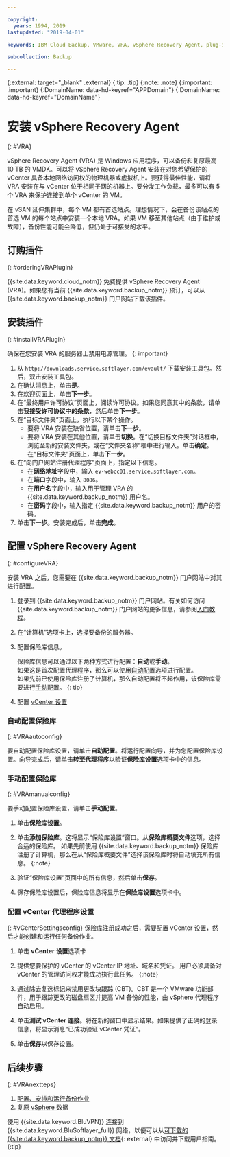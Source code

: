 ```yaml
---

copyright:
  years: 1994, 2019
lastupdated: "2019-04-01"

keywords: IBM Cloud Backup, VMware, VRA, vSphere Recovery Agent, plug-in, plugin, EVault, Carbonite, vSphere

subcollection: Backup

---
```

{:external: target="_blank" .external}
{:tip: .tip}
{:note: .note}
{:important: .important}
{:DomainName: data-hd-keyref="APPDomain"}
{:DomainName: data-hd-keyref="DomainName"}

# 安装 vSphere Recovery Agent
{: #VRA}

vSphere Recovery Agent (VRA) 是 Windows 应用程序，可以备份和复原最高 10 TB 的 VMDK。可以将 vSphere Recovery Agent 安装在对您希望保护的 vCenter 具备本地网络访问权的物理机器或虚拟机上。要获得最佳性能，请将 VRA 安装在与 vCenter 位于相同子网的机器上。要分发工作负载，最多可以有 5 个 VRA 来保护连接到单个 vCenter 的 VM。

在 vSAN 延伸集群中，每个 VM 都有首选站点。理想情况下，会在备份该站点的首选 VM 的每个站点中安装一个本地 VRA。如果 VM 移至其他站点（由于维护或故障），备份性能可能会降低，但仍处于可接受的水平。


## 订购插件
{: #orderingVRAPlugin}

{{site.data.keyword.cloud_notm}} 免费提供 vSphere Recovery Agent (VRA)。如果您有当前 {{site.data.keyword.backup_notm}} 预订，可以从 {{site.data.keyword.backup_notm}} 门户网站下载该插件。

## 安装插件
{: #installVRAPlugin}

确保在您安装 VRA 的服务器上禁用电源管理。
{: important}

1. 从 `http://downloads.service.softlayer.com/evault/` 下载安装工具包。然后，双击安装工具包。
2. 在确认消息上，单击**是**。
3. 在欢迎页面上，单击**下一步**。
4. 在“最终用户许可协议”页面上，阅读许可协议。如果您同意其中的条款，请单击**我接受许可协议中的条款**，然后单击**下一步**。
5. 在“目标文件夹”页面上，执行以下某个操作。
   * 要将 VRA 安装在缺省位置，请单击**下一步**。
   * 要将 VRA 安装在其他位置，请单击**切换**。在“切换目标文件夹”对话框中，浏览至新的安装文件夹，或在“文件夹名称”框中进行输入。单击**确定**。在“目标文件夹”页面上，单击**下一步**。
6. 在“向门户网站注册代理程序”页面上，指定以下信息。
   * 在**网络地址**字段中，输入 `ev-webcc01.service.softlayer.com`。
   * 在**端口**字段中，输入 `8086`。
   * 在**用户名**字段中，输入用于管理 VRA 的 {{site.data.keyword.backup_notm}} 用户名。
   * 在**密码**字段中，输入指定 {{site.data.keyword.backup_notm}} 用户的密码。
7.	单击**下一步**。安装完成后，单击**完成**。

## 配置 vSphere Recovery Agent
{: #configureVRA}

安装 VRA 之后，您需要在 {{site.data.keyword.backup_notm}} 门户网站中对其进行配置。

1. 登录到 {{site.data.keyword.backup_notm}} 门户网站。有关如何访问 {{site.data.keyword.backup_notm}} 门户网站的更多信息，请参阅[入门教程](/docs/infrastructure/Backup?topic=Backup-getting-started#accessingWebCC)。
2. 在“计算机”选项卡上，选择要备份的服务器。
3. 配置保险库信息。

   保险库信息可以通过以下两种方式进行配置：**自动**或**手动**。<br/>如果这是首次配置代理程序，那么可以使用[自动配置](#VRAautoconfig)选项进行配置。<br/>如果先前已使用保险库注册了计算机，那么自动配置将不起作用，该保险库需要进行[手动配置](#VRAmanualconfig)。
   {: tip}

4. 配置 [vCenter 设置](#vCenterSettingsconfig)   

### 自动配置保险库
{: #VRAautoconfig}

要自动配置保险库设置，请单击**自动配置**。将运行配置向导，并为您配置保险库设置。向导完成后，请单击**转至代理程序**以验证**保险库设置**选项卡中的信息。
 

### 手动配置保险库
{: #VRAmanualconfig}

要手动配置保险库设置，请单击**手动配置**。   
1. 单击**保险库设置**。
2. 单击**添加保险库**。这将显示“保险库设置”窗口。从**保险库概要文件**选项，选择合适的保险库。
   如果先前使用 {{site.data.keyword.backup_notm}} 保险库注册了计算机，那么在从“保险库概要文件”选择该保险库时将自动填充所有信息。
   {:note}

3. 验证“保险库设置”页面中的所有信息，然后单击**保存**。
4. 保存保险库设置后，保险库信息将显示在**保险库设置**选项卡中。


### 配置 vCenter 代理程序设置
{: #vCenterSettingsconfig}
保险库注册成功之后，需要配置 vCenter 设置，然后才能创建和运行任何备份作业。

1. 单击 **vCenter 设置**选项卡
2. 提供您要保护的 vCenter 的 vCenter IP 地址、域名和凭证。
   用户必须具备对 vCenter 的管理访问权才能成功执行此任务。
   {:note}

3. 通过除去复选标记来禁用更改块跟踪 (CBT)。CBT 是一个 VMware 功能部件，用于跟踪更改的磁盘扇区并提高 VM 备份的性能，由 vSphere 代理程序自动启用。
4. 单击**测试 vCenter 连接**。将在新的窗口中显示结果。如果提供了正确的登录信息，将显示消息“已成功验证 vCenter 凭证”。
5. 单击**保存**以保存设置。

## 后续步骤
{: #VRAnextteps}
1. [配置、安排和运行备份作业](/docs/infrastructure/Backup?topic=Backup-ConfigureVRA)
2. [复原 vSphere 数据](/docs/infrastructure/Backup?topic=Backup-VRARestore#VRARestore)

使用 {{site.data.keyword.BluVPN}} 连接到 {{site.data.keyword.BluSoftlayer_full}} 网络，以便可以从[可下载的 {{site.data.keyword.backup_notm}} 文档](http://downloads.service.softlayer.com/evault/Documentation/){: external} 中访问并下载用户指南。
{:tip}
